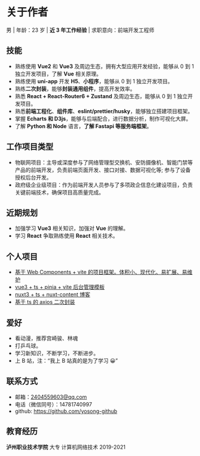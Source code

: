 # 关于作者

男 | 年龄：23 岁 | **近 3 年工作经验** | 求职意向：前端开发工程师

## 技能

- 熟练使用 **Vue2** 和 **Vue3** 及周边生态，拥有大型应用开发经验，能够从 0 到 1 独立开发项目，了解 **Vue** 相关原理。
- 熟练使用 **uni-app** 开发 **H5**、**小程序**，能够从 0 到 1 独立开发项目。
- 熟练**二次封装**，能够**封装通用组件**，提高开发效率。
- 熟悉 **React + React-Router6 + Zustand** 及周边生态，能够从 0 到 1 独立开发项目。
- 熟悉**前端工程化**、**组件库**、**eslint/prettier/husky**，能够独立搭建项目框架。
- 掌握 **Echarts 和 D3js**，能够与后端配合，进行数据分析，制作可视化大屏。
- 了解 **Python 和 Node** 语言，**了解 Fastapi 等服务端框架**。

## 工作项目类型

- 物联网项目：主导或深度参与了网络管理型交换机、安防摄像机、智能门禁等产品的前端开发，负责前端页面开发、接口对接、数据可视化等; 参与了设备授权后台开发。
- 政府级企业级项目：作为前端开发人员参与了多项政企信息化建设项目，负责关键前端技术，确保项目高质量完成。

## 近期规划

- 加强学习 **Vue3** 相关知识，加强对 **Vue** 的理解。
- 学习 **React** 争取熟练使用 **React** 相关技术。

## 个人项目

- [基于 Web Components + vite 的项目框架。体积小、现代化、易扩展、易维护](https://github.com/yosong-github/yo-web-components-template)
- [vue3 + ts + pinia + vite 后台管理模板](https://github.com/yosong-github/yo-vue-admin)
- [nuxt3 + ts + nuxt-content 博客](https://github.com/yosong-github/blog)
- [基于 ts 的 axios 二次封装](https://gitee.com/yosong/axios-secondary-packaging)

## 爱好

- 看动漫，推荐宫崎骏、林魂
- 打乒乓球。
- 学习新知识，不断学习，不断进步。
- 上 B 站，注：“我上 B 站真的是为了学习 😀”

## 联系方式

- 邮箱：<a href="mailto:2404559603@qq.com">2404559603@qq.com</a>
- 电话（微信同号）：14781740997
- github: <a href="https://github.com/yosong-github">https://github.com/yosong-github

## 教育经历

**泸州职业技术学院** 大专 计算机网络技术 2019-2021
